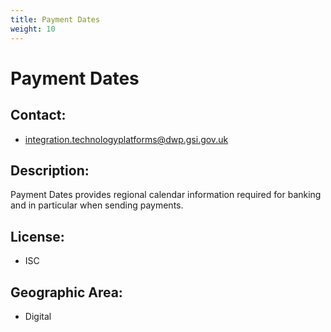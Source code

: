 ```yaml
---
title: Payment Dates
weight: 10
---
```


# Payment Dates

## Contact:
 - [integration.technologyplatforms@dwp.gsi.gov.uk](mailto:integration.technologyplatforms@dwp.gsi.gov.uk)

## Description:
Payment Dates provides regional calendar information required for banking and in particular when sending payments.

## License:
 - ISC

## Geographic Area:
 - Digital

